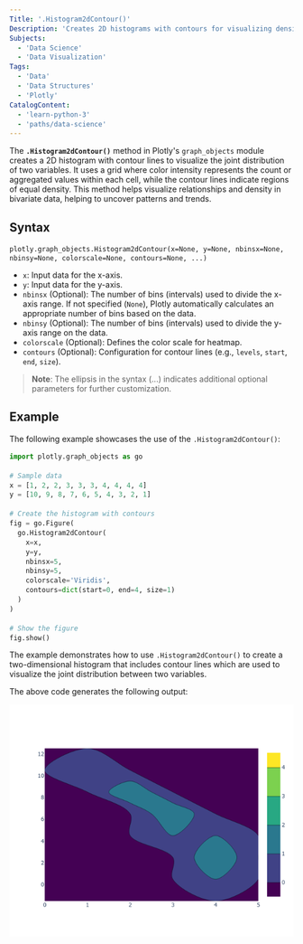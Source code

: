 ```yaml
---
Title: '.Histogram2dContour()'
Description: 'Creates 2D histograms with contours for visualizing density distributions in data.'
Subjects:
  - 'Data Science'
  - 'Data Visualization'
Tags:
  - 'Data'
  - 'Data Structures'
  - 'Plotly'
CatalogContent:
  - 'learn-python-3'
  - 'paths/data-science'
---
```


The **`.Histogram2dContour()`** method in Plotly's `graph_objects` module creates a 2D histogram with contour lines to visualize the joint distribution of two variables. It uses a grid where color intensity represents the count or aggregated values within each cell, while the contour lines indicate regions of equal density. This method helps visualize relationships and density in bivariate data, helping to uncover patterns and trends.

## Syntax

```pseudo
plotly.graph_objects.Histogram2dContour(x=None, y=None, nbinsx=None, nbinsy=None, colorscale=None, contours=None, ...)
```

- `x`: Input data for the x-axis.
- `y`: Input data for the y-axis.
- `nbinsx` (Optional): The number of bins (intervals) used to divide the x-axis range. If not specified (`None`), Plotly automatically calculates an appropriate number of bins based on the data.
- `nbinsy` (Optional): The number of bins (intervals) used to divide the y-axis range on the data.
- `colorscale` (Optional): Defines the color scale for heatmap.
- `contours` (Optional): Configuration for contour lines (e.g., `levels`, `start`, `end`, `size`).

> **Note**: The ellipsis in the syntax (...) indicates additional optional parameters for further customization.

## Example

The following example showcases the use of the `.Histogram2dContour()`:

```py
import plotly.graph_objects as go

# Sample data
x = [1, 2, 2, 3, 3, 3, 4, 4, 4, 4]
y = [10, 9, 8, 7, 6, 5, 4, 3, 2, 1]

# Create the histogram with contours
fig = go.Figure(
  go.Histogram2dContour(
    x=x,
    y=y,
    nbinsx=5,
    nbinsy=5,
    colorscale='Viridis',
    contours=dict(start=0, end=4, size=1)
  )
)

# Show the figure
fig.show()
```

The example demonstrates how to use `.Histogram2dContour()` to create a two-dimensional histogram that includes contour lines which are used to visualize the joint distribution between two variables.

The above code generates the following output:

![Histogram2dContour in Plotly](https://raw.githubusercontent.com/Codecademy/docs/main/media/histogram2dcontour-example.png)

